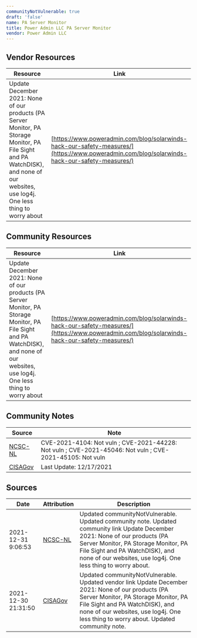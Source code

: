 ```yaml
---
communityNotVulnerable: true
draft: 'false'
name: PA Server Monitor
title: Power Admin LLC PA Server Monitor
vendor: Power Admin LLC
---
```


## Vendor Resources
| Resource | Link |
| --- | --- |
| Update December 2021: None of our products (PA Server Monitor, PA Storage Monitor, PA File Sight and PA WatchDISK), and none of our websites, use log4j. One less thing to worry about | [https://www.poweradmin.com/blog/solarwinds-hack-our-safety-measures/](https://www.poweradmin.com/blog/solarwinds-hack-our-safety-measures/) |

## Community Resources
| Resource | Link |
| --- | --- |
| Update December 2021: None of our products (PA Server Monitor, PA Storage Monitor, PA File Sight and PA WatchDISK), and none of our websites, use log4j. One less thing to worry about | [https://www.poweradmin.com/blog/solarwinds-hack-our-safety-measures/](https://www.poweradmin.com/blog/solarwinds-hack-our-safety-measures/) |

## Community Notes
| Source | Note |
| --- | --- |
| [NCSC-NL](https://github.com/NCSC-NL/log4shell/blob/main/software/README.md) | CVE-2021-4104: Not vuln ; CVE-2021-44228: Not vuln ; CVE-2021-45046: Not vuln ; CVE-2021-45105: Not vuln </ul> |
| [CISAGov](https://raw.githubusercontent.com/cisagov/log4j-affected-db/develop/README.md) | Last Update: 12/17/2021 |

## Sources
| Date | Attribution | Description |
| --- | --- | --- |
| 2021-12-31 9:06:53 | [NCSC-NL](https://github.com/NCSC-NL/log4shell/blob/main/software/README.md) | Updated communityNotVulnerable. Updated community note. Updated community link Update December 2021: None of our products (PA Server Monitor, PA Storage Monitor, PA File Sight and PA WatchDISK), and none of our websites, use log4j. One less thing to worry about.  |
| 2021-12-30 21:31:50 | [CISAGov](https://raw.githubusercontent.com/cisagov/log4j-affected-db/develop/README.md) | Updated communityNotVulnerable. Updated vendor link Update December 2021: None of our products (PA Server Monitor, PA Storage Monitor, PA File Sight and PA WatchDISK), and none of our websites, use log4j. One less thing to worry about. Updated community note.  |
